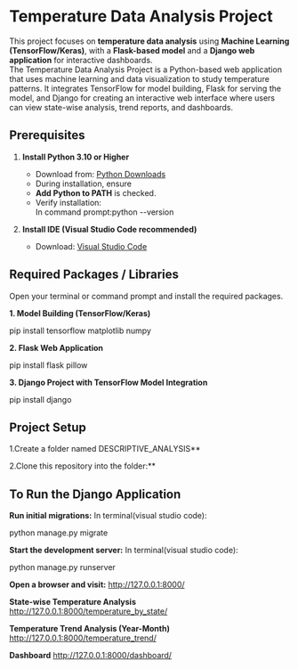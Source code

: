 
# Temperature Data Analysis Project   

This project focuses on **temperature data analysis** using **Machine Learning (TensorFlow/Keras)**, with a **Flask-based model** and a **Django web application** for interactive dashboards.  
The Temperature Data Analysis Project is a Python-based web application that uses machine learning and data visualization to study temperature patterns. It integrates TensorFlow for model building, Flask for serving the model, and Django for creating an interactive web interface where users can view state-wise analysis, trend reports, and dashboards.


## Prerequisites  

1. **Install Python 3.10 or Higher**  
   - Download from: [Python Downloads](https://www.python.org/downloads/)  
   - During installation, ensure
   - **Add Python to PATH** is checked.  
   - Verify installation:  
    In command prompt:python --version

2. **Install IDE (Visual Studio Code recommended)**  
   - Download: [Visual Studio Code](https://code.visualstudio.com/)  



## Required Packages / Libraries  

Open your terminal or command prompt and install the required packages.  

**1. Model Building (TensorFlow/Keras)**

pip install tensorflow matplotlib numpy

**2. Flask Web Application**

pip install flask pillow

**3. Django Project with TensorFlow Model Integration**

pip install django      

## Project Setup

1.Create a folder named DESCRIPTIVE_ANALYSIS**

2.Clone this repository into the folder:** 

## To Run the Django Application

**Run initial migrations:**
In terminal(visual studio code):

python manage.py migrate

**Start the development server:**
In terminal(visual studio code):

python manage.py runserver

**Open a browser and visit:**
http://127.0.0.1:8000/

**State-wise Temperature Analysis**
http://127.0.0.1:8000/temperature_by_state/

**Temperature Trend Analysis (Year-Month)**
http://127.0.0.1:8000/temperature_trend/

**Dashboard**
http://127.0.0.1:8000/dashboard/   


